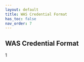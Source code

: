 ```yaml
---
layout: default
title: WAS Credential Format
has_toc: false
nav_order: 7
---
```


## WAS Credential Format
1
